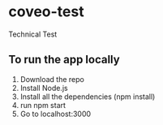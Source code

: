 # coveo-test
Technical Test

## To run the app locally

1. Download the repo
2. Install Node.js
3. Install all the dependencies (npm install)
4. run npm start
5. Go to localhost:3000


